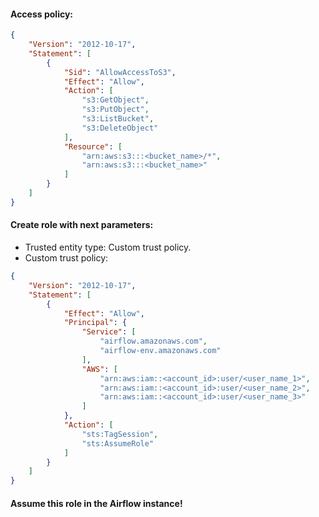 #### Access policy:
```json
{
    "Version": "2012-10-17",
    "Statement": [
        {
            "Sid": "AllowAccessToS3",
            "Effect": "Allow",
            "Action": [
                "s3:GetObject",
                "s3:PutObject",
                "s3:ListBucket",
                "s3:DeleteObject"
            ],
            "Resource": [
                "arn:aws:s3:::<bucket_name>/*",
                "arn:aws:s3:::<bucket_name>"
            ]
        }
    ]
}
```

#### Create role with next parameters:
- Trusted entity type: Custom trust policy.
- Custom trust policy:
```json
{
    "Version": "2012-10-17",
    "Statement": [
        {
            "Effect": "Allow",
            "Principal": {
                "Service": [
                    "airflow.amazonaws.com",
                    "airflow-env.amazonaws.com"
                ],
                "AWS": [
                    "arn:aws:iam::<account_id>:user/<user_name_1>",
                    "arn:aws:iam::<account_id>:user/<user_name_2>",
                    "arn:aws:iam::<account_id>:user/<user_name_3>"
                ]
            },
            "Action": [
                "sts:TagSession",
                "sts:AssumeRole"
            ]
        }
    ]
}
```

#### Assume this role in the Airflow instance!
